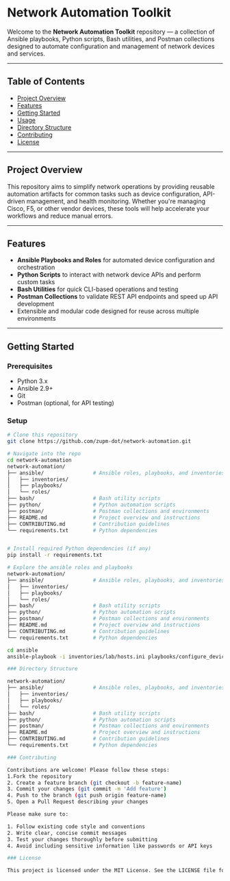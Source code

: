 # Network Automation Toolkit

Welcome to the **Network Automation Toolkit** repository — a collection of Ansible playbooks, Python scripts, Bash utilities, and Postman collections designed to automate configuration and management of network devices and services.

---

## Table of Contents

- [Project Overview](#project-overview)  
- [Features](#features)  
- [Getting Started](#getting-started)  
- [Usage](#usage)  
- [Directory Structure](#directory-structure)  
- [Contributing](#contributing)  
- [License](#license)

---

## Project Overview

This repository aims to simplify network operations by providing reusable automation artifacts for common tasks such as device configuration, API-driven management, and health monitoring. Whether you're managing Cisco, F5, or other vendor devices, these tools will help accelerate your workflows and reduce manual errors.

---

## Features

- **Ansible Playbooks and Roles** for automated device configuration and orchestration  
- **Python Scripts** to interact with network device APIs and perform custom tasks  
- **Bash Utilities** for quick CLI-based operations and testing  
- **Postman Collections** to validate REST API endpoints and speed up API development  
- Extensible and modular code designed for reuse across multiple environments  

---

## Getting Started

### Prerequisites

- Python 3.x  
- Ansible 2.9+  
- Git  
- Postman (optional, for API testing)  

### Setup

```bash
# Clone this repository
git clone https://github.com/zupm-dot/network-automation.git

# Navigate into the repo
cd network-automation
network-automation/
├── ansible/                # Ansible roles, playbooks, and inventories
│   ├── inventories/
│   ├── playbooks/
│   └── roles/
├── bash/                   # Bash utility scripts
├── python/                 # Python automation scripts
├── postman/                # Postman collections and environments
├── README.md               # Project overview and instructions
├── CONTRIBUTING.md         # Contribution guidelines
└── requirements.txt        # Python dependencies


# Install required Python dependencies (if any)
pip install -r requirements.txt

# Explore the ansible roles and playbooks
network-automation/
├── ansible/                # Ansible roles, playbooks, and inventories
│   ├── inventories/
│   ├── playbooks/
│   └── roles/
├── bash/                   # Bash utility scripts
├── python/                 # Python automation scripts
├── postman/                # Postman collections and environments
├── README.md               # Project overview and instructions
├── CONTRIBUTING.md         # Contribution guidelines
└── requirements.txt        # Python dependencies

cd ansible
ansible-playbook -i inventories/lab/hosts.ini playbooks/configure_devices.yml

### Directory Structure

network-automation/
├── ansible/                # Ansible roles, playbooks, and inventories
│   ├── inventories/
│   ├── playbooks/
│   └── roles/
├── bash/                   # Bash utility scripts
├── python/                 # Python automation scripts
├── postman/                # Postman collections and environments
├── README.md               # Project overview and instructions
├── CONTRIBUTING.md         # Contribution guidelines
└── requirements.txt        # Python dependencies

### Contributing

Contributions are welcome! Please follow these steps:
1.Fork the repository
2. Create a feature branch (git checkout -b feature-name)
3. Commit your changes (git commit -m 'Add feature')
4. Push to the branch (git push origin feature-name)
5. Open a Pull Request describing your changes

Please make sure to:

1. Follow existing code style and conventions
2. Write clear, concise commit messages
3. Test your changes thoroughly before submitting
4. Avoid including sensitive information like passwords or API keys

### License

This project is licensed under the MIT License. See the LICENSE file for details.
